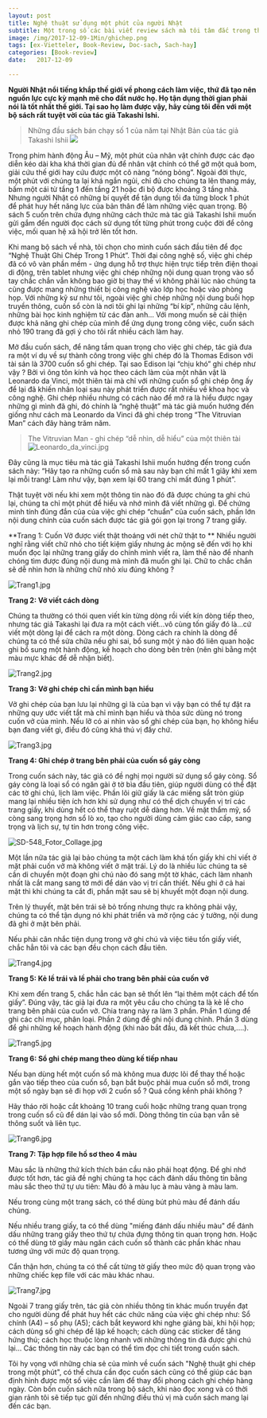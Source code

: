 ```yaml
---
layout: post
title: Nghệ thuật sử dụng một phút của người Nhật
subtitle: Một trong số các bài viết review sách mà tôi tâm đắc trong thời gian làm việc ở Viettel.
image: /img/2017-12-09-1Min/ghichep.png
tags: [ex-Vietteler, Book-Review, Doc-sach, Sach-hay]
categories: [Book-review]
date:   2017-12-09

---
```


**Người Nhật nổi tiếng khắp thế giới về phong cách làm việc, thứ đã tạo nên nguồn lực cực kỳ mạnh mẽ cho đất nước họ. Họ tận dụng thời gian phải nói là tốt nhất thế giới. Tại sao họ làm được vậy, hãy cùng tôi đến với một bộ sách rất tuyệt vời của tác giả Takashi Ishi.**

>Những đầu sách bán chạy số 1 của năm tại Nhật Bản của tác giả Takashi Ishii
![](/img/2017-12-09-1Min/ghi_chep.jpg)


Trong phim hành động Âu – Mỹ, một phút của nhân vật chính được các đạo diễn kéo dài kha khá thời gian đủ để nhân vật chính có thể gỡ một quả bom, giải cứu thế giới hay cứu được một cô nàng “nóng bỏng”. Ngoài đời thực, một phút với chúng ta lại khá ngắn ngủi, chỉ đủ cho chúng ta lên thang máy, bấm một cái từ tầng 1 đến tầng 21 hoặc đi bộ được khoảng 3 tầng nhà. Nhưng người Nhật có những bí quyết để tận dụng tối đa từng block 1 phút để phát huy hết năng lực của bản thân để làm những việc quan trọng. Bộ sách 5 cuốn trên chứa đựng những cách thức mà tác giả Takashi Ishii muốn gửi gắm đến người đọc cách sử dụng tốt từng phút trong cuộc đời để công việc, mối quan hệ xã hội trở lên tốt hơn.

Khi mang bộ sách về nhà, tôi chọn cho mình cuốn sách đầu tiên để đọc “Nghệ Thuật Ghi Chép Trong 1 Phút”. Thời đại công nghệ số, việc ghi chép đã có vô vàn phần mềm - ứng dụng hỗ trợ thực hiện trực tiếp trên điện thoại di động, trên tablet nhưng việc ghi chép những nội dung quan trọng vào sổ tay chắc chắn vẫn không bao giờ bị thay thế vì không phải lúc nào chúng ta cũng được mang những thiết bị công nghệ vào lớp học hoặc vào phòng họp. Với những kỹ sư như tôi, ngoài việc ghi chép những nội dung buổi họp truyền thông, cuốn sổ còn là nơi tôi ghi lại những “bí kíp”, những câu lệnh, những bài học kinh nghiệm từ các đàn anh… Với mong muốn sẽ cải thiện được khả năng ghi chép của mình để ứng dụng trong công việc, cuốn sách nhỏ 190 trang đã gợi ý cho tôi rất nhiều cách làm hay.

Mở đầu cuốn sách, để nâng tầm quan trọng cho việc ghi chép, tác giả đưa ra một ví dụ về sự thành công trong việc ghi chép đó là Thomas Edison với tài sản là 3700 cuốn sổ ghi chép. Tại sao Edison lại “chịu khó” ghi chép như vậy ? Bởi vì ông tôn kính và học theo cách làm của một nhân vật là Leonardo da Vinci, một thiên tài mà chỉ với những cuốn sổ ghi chép ông ấy để lại đã khiến nhân loại sau này phát triển được rất nhiều về khoa học và công nghệ. Ghi chép nhiều nhưng có cách nào để mở ra là hiểu được ngay những gì mình đã ghi, đó chính là “nghệ thuật” mà tác giả muốn hướng đến giống như cách mà Leonardo da Vinci đã ghi chép trong “The Vitruvian Man” cách đây hàng trăm năm.

>The Vitruvian Man - ghi chép “dễ nhìn, dễ hiểu” của một thiên tài
![Leonardo_da_vinci.jpg](/img/2017-12-09-1Min/Leonardo_da_vinci.jpg)

Đây cũng là mục tiêu mà tác giả Takashi Ishii muốn hướng đến trong cuốn sách này: “Hãy tạo ra những cuốn sổ mà sau này bạn chỉ mất 1 giây khi xem lại mỗi trang! Làm như vậy, bạn xem lại 60 trang chỉ mất đúng 1 phút”.

Thật tuyệt vời nếu khi xem một thông tin nào đó đã được chúng ta ghi chú lại, chúng ta chỉ một phút để hiểu và nhớ mình đã viết những gì. Để chứng minh tính đúng đắn của của việc ghi chép “chuẩn” của cuốn sách, phần lớn nội dung chính của cuốn sách được tác giả gói gọn lại trong 7 trang giấy.  

**Trang 1: Cuốn Vở được viết thật thoáng với nét chữ thật to
**
Nhiều người nghĩ rằng viết chữ nhỏ cho tiết kiệm giấy nhưng ác mộng sẽ đến với họ khi muốn đọc lại những trang giấy do chính mình viết ra, làm thế nào để nhanh chóng tìm được đúng nội dung mà mình đã muốn ghi lại. Chữ to chắc chắn sẽ dễ nhìn hơn là những chữ nhỏ xíu đúng không ? 

![Trang1.jpg](/img/2017-12-09-1Min/Trang1.jpg)

**Trang 2: Vở viết cách dòng**

Chúng ta thường có thói quen viết kín từng dòng rồi viết kín dòng tiếp theo, nhưng tác giả Takashi lại đưa ra một cách viết…vô cùng tốn giấy đó là…cứ viết một dòng lại để cách ra một dòng. Dòng cách ra chính là dòng để chúng ta có thể sửa chữa nếu ghi sai, bổ sung một ý nào đó liên quan hoặc ghi bổ sung một hành động, kế hoạch cho dòng bên trên (nên ghi bằng một màu mực khác để dễ nhận biết).


![Trang2.jpg](/img/2017-12-09-1Min/Trang2.jpg)


**Trang 3: Vở ghi chép chỉ cần mình bạn hiểu**

Vở ghi chép của bạn lưu lại những gì là của bạn vì vậy bạn có thể tự đặt ra những quy ước viết tắt mà chỉ mình bạn hiểu và thỏa sức dùng nó trong cuốn vở của mình. Nếu lỡ có ai nhìn vào sổ ghi chép của bạn, họ không hiểu bạn đang viết gì, điều đó cũng khá thú vị đấy chứ.

![Trang3.jpg](/img/2017-12-09-1Min/Trang3.jpg)

**Trang 4: Ghi chép ở trang bên phải của cuốn sổ gáy còng**

Trong cuốn sách này, tác giả có đề nghị mọi người sử dụng sổ gáy còng. Sổ gáy còng là loại sổ có ngăn gài ở tờ bìa đầu tiên, giúp người dùng có thể đặt các tờ ghi chú, lịch làm việc. Phần lõi giữ giấy là các miếng sắt tròn giúp mang lại nhiều tiện ích hơn khi sử dụng như có thể dịch chuyển vị trí các trang giấy, khi dùng hết có thể thay ruột dễ dàng hơn. Về mặt thẩm mỹ, sổ còng sang trọng hơn sổ lò xo, tạo cho người dùng cảm giác cao cấp, sang trọng và lịch sự, tự tin hơn trong công việc.

![SD-548_Fotor_Collage.jpg](/img/2017-12-09-1Min/SD-548_Fotor_Collage.jpg)


Một lần nữa tác giả lại bảo chúng ta một cách làm khá tốn giấy khi chỉ viết ở mặt phải cuốn vở mà không viết ở mặt trái. Lý do là nhiều lúc chúng ta sẽ cần di chuyển một đoạn ghi chú nào đó sang một tờ khác, cách làm nhanh nhất là cắt mang sang tờ mới để dán vào vị trí cần thiết. Nếu ghi ở cả hai mặt thì khi chúng ta cắt đi, phần mặt sau sẽ bị khuyết một đoạn nội dung.

Trên lý thuyết, mặt bên trái sẽ bỏ trống nhưng thực ra không phải vậy, chúng ta có thể tận dụng nó khi phát triển và mở rộng các ý tưởng, nội dung đã ghi ở mặt bên phải. 

Nếu phải cân nhắc tiện dụng trong vở ghi chú và việc tiêu tốn giấy viết, chắc hẳn tôi và các bạn đều chọn cách đầu tiên.

![Trang4.jpg](/img/2017-12-09-1Min/Trang4.jpg)


**Trang 5: Kẻ lề trái và lề phải cho trang bên phải của cuốn vở**

Khi xem đến trang 5, chắc hẳn các bạn sẽ thốt lên “lại thêm một cách để tốn giấy”. Đúng vậy, tác giả lại đưa ra một yêu cầu cho chúng ta là kẻ lề cho trang bên phải của cuốn vở. Chia trang này ra làm 3 phần. Phần 1 dùng để ghi các chỉ mục, phân loại. Phần 2 dùng để ghi nội dung chính. Phần 3 dùng để ghi những kế hoạch hành động (khi nào bắt đầu, đã kết thúc chưa,....).

![Trang5.jpg](/img/2017-12-09-1Min/Trang5.jpg)

**Trang 6: Sổ ghi chép mang theo dùng kế tiếp nhau**

Nếu bạn dùng hết một cuốn sổ mà không mua được lõi để thay thế hoặc gắn vào tiếp theo của cuốn sổ, bạn bắt buộc phải mua cuốn sổ mới, trong một số ngày bạn sẽ đi họp với 2 cuốn sổ ? Quá cồng kềnh phải không ?

Hãy tháo rời hoặc cắt khoảng 10 trang cuối hoặc những trang quan trọng trong cuốn sổ cũ  để dán lại vào sổ mới. Dòng thông tin của bạn vẫn sẽ thông suốt và liên tục.

![Trang6.jpg](/img/2017-12-09-1Min/Trang6.jpg)

**Trang 7: Tập hợp file hồ sơ theo 4 màu**

Màu sắc là những thứ kích thích bán cầu não phải hoạt động. Để ghi nhớ được tốt hơn, tác giả đề nghị chúng ta học cách đánh dấu thông tin bằng màu sắc theo thứ tự ưu tiên: Màu đỏ à màu lục à màu vàng à màu lam.

Nếu trong cùng một trang sách, có thể dùng bút phủ màu để đánh dấu chúng.

Nếu nhiều trang giấy, ta có thể dùng "miếng đánh dấu nhiều màu" để đánh dấu những trang giấy theo thứ tự chứa đựng thông tin quan trọng hơn. Hoặc có thể dùng tờ giấy màu ngăn cách cuốn sổ thành các phần khác nhau tương ứng với mức độ quan trọng. 

Cẩn thận hơn, chúng ta có thể cất từng tờ giấy theo mức độ quan trọng vào những chiếc kẹp file với các màu khác nhau.

![Trang7.jpg](/img/2017-12-09-1Min/Trang7.jpg)

Ngoài 7 trang giấy trên, tác giả còn nhiều thông tin khác muốn truyền đạt cho người dùng để phát huy hết các chức năng của việc ghi chép như: Sổ chính (A4) – sổ phụ (A5); cách bắt keyword khi nghe giảng bài, khi hội họp; cách dùng sổ ghi chép để lập kế hoạch; cách dùng các sticker để tăng hứng thú; cách học thuộc lòng nhanh với những thông tin đã được ghi chú lại… Các thông tin này các bạn có thể tìm đọc chi tiết trong cuốn sách.

Tôi hy vọng với những chia sẻ của mình về cuốn sách "Nghệ thuật ghi chép trong một phút", có thể chưa cần đọc cuốn sách cũng có thể giúp các bạn định hình được một số việc cần làm để thay đổi phong cách ghi chép hàng ngày. Còn bốn cuốn sách nữa trong bộ sách, khi nào đọc xong và có thời gian rảnh tôi sẽ tiếp tục gửi đến những điều thú vị mà cuốn sách mang lại đến các bạn.


